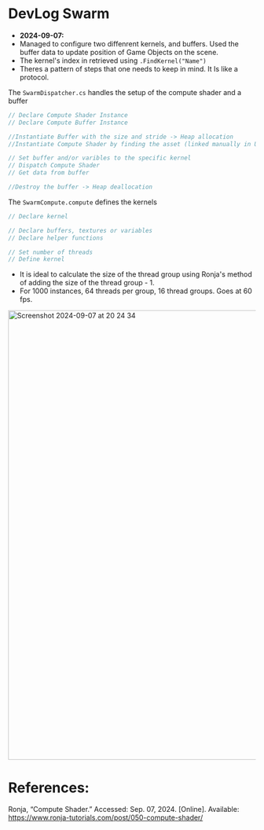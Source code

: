 # DevLog Swarm

- **2024-09-07:** 
- Managed to configure two diffenrent kernels, and buffers. Used the buffer data to update position of Game Objects on the scene.
- The kernel's index in retrieved using `.FindKernel("Name")`
- Theres a pattern of steps that one needs to keep in mind. It Is like a protocol.

The `SwarmDispatcher.cs` handles the setup of the compute shader and a buffer
```C#
// Declare Compute Shader Instance
// Declare Compute Buffer Instance

//Instantiate Buffer with the size and stride -> Heap allocation
//Instantiate Compute Shader by finding the asset (linked manually in Unity editor) 

// Set buffer and/or varibles to the specific kernel
// Dispatch Compute Shader
// Get data from buffer

//Destroy the buffer -> Heap deallocation
```
The `SwarmCompute.compute` defines the kernels
```C
// Declare kernel

// Declare buffers, textures or variables
// Declare helper functions

// Set number of threads
// Define kernel
```
- It is ideal to calculate the size of the thread group using Ronja's method of adding the size of the thread group - 1.
- For 1000 instances, 64 threads per group, 16 thread groups. Goes at 60 fps.
<img width="915" alt="Screenshot 2024-09-07 at 20 24 34" src="https://github.com/user-attachments/assets/4808be11-18f7-485e-8bb5-c75ec559e964">


# References:
Ronja, “Compute Shader.” Accessed: Sep. 07, 2024. [Online]. Available: https://www.ronja-tutorials.com/post/050-compute-shader/
